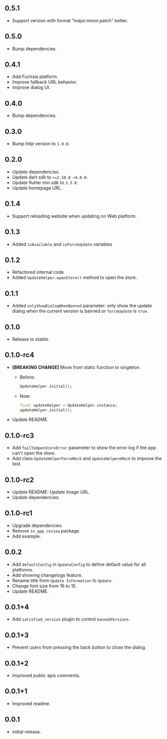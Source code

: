 ## 0.5.1

* Support version with format "major.minor.patch" better.

## 0.5.0

* Bump dependencies.

## 0.4.1

* Add Fuchsia platform.
* Improve fallback URL behavior.
* Improve dialog UI.

## 0.4.0

* Bump dependencies.

## 0.3.0

* Bump http version to `1.0.0`.

## 0.2.0

* Update dependencies.
* Update dart sdk to `>=2.18.0 <4.0.0`.
* Update flutter min sdk to `3.3.0`.
* Update homepage URL.

## 0.1.4

* Support reloading website when updating on Web platform.

## 0.1.3

* Added `isAvailable` and `isForceUpdate` variables

## 0.1.2

* Refactored internal code
* Added `UpdateHelper.openStore()` method to open the store.

## 0.1.1

* Added `onlyShowDialogWhenBanned` parameter: only show the update dialog when the current version is banned or `forceUpdate` is `true`.

## 0.1.0

* Release to stable.

## 0.1.0-rc4

* **[BREAKING CHANGE]** Move from static function to singleton.

  * Before:
  
    ``` dart
    UpdateHelper.initial();
    ```

  * Now:

    ``` dart
    final updateHelper = UpdateHelper.instance;
    updateHelper.initial();
    ```

* Update README.

## 0.1.0-rc3

* Add `failToOpenStoreError` parameter to show the error log if the app can't open the store.
* Add class `UpdateHelperForceMock` and `UpdateHelpereMock` to improve the test.

## 0.1.0-rc2

* Update README: Update image URL.
* Update dependencies.

## 0.1.0-rc1

* Upgrade dependencies.
* Remove `in_app_review` package.
* Add example.

## 0.0.2

* Add `defaultConfig` in `UpdateConfig` to define default value for all platforms.
* Add showing changelogs feature.
* Rename title from `Update Information` to `Update`.
* Change font size from 16 to 15.
* Update README.

## 0.0.1+4

* Add `satisfied_version` plugin to control `bannedVersions`.

## 0.0.1+3

* Prevent users from pressing the back button to close the dialog.

## 0.0.1+2

* Improved public apis comments.

## 0.0.1+1

* Improved readme.

## 0.0.1

* Initial release.
